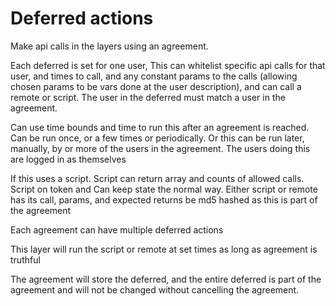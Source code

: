 # Deferred actions 

Make api calls in the layers using an agreement.

Each deferred is set for one user,
This can whitelist specific api calls for that user, and times to call, and any constant params to the calls 
    (allowing chosen params to be vars done at the user description), and can call a remote or script.
    The user in the deferred must match a user in the agreement.

Can use time bounds and time to run this after an agreement is reached. Can be run once, or a few times or periodically.
Or this can be run later, manually, by or more of the users in the agreement. The users doing this are logged in as themselves


If this uses a script. Script can return array and counts of allowed calls. Script on token and Can keep state the normal way.
Either script or remote has its call, params, and expected returns be md5 hashed as this is part of the agreement

Each agreement can have multiple deferred actions


This layer will run the script or remote at set times as long as agreement is truthful

The agreement will store the deferred, and the entire deferred is part of the agreement and will not be changed without cancelling the agreement.
